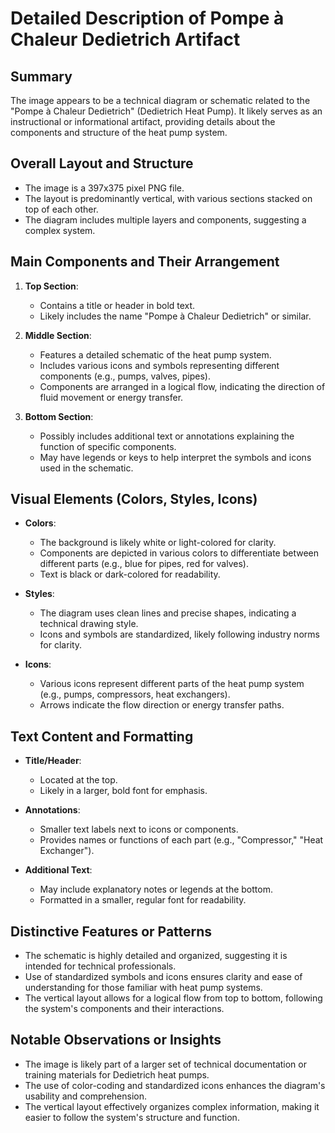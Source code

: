 # Detailed Description of Pompe à Chaleur Dedietrich Artifact

## Summary
The image appears to be a technical diagram or schematic related to the "Pompe à Chaleur Dedietrich" (Dedietrich Heat Pump). It likely serves as an instructional or informational artifact, providing details about the components and structure of the heat pump system.

## Overall Layout and Structure

- The image is a 397x375 pixel PNG file.
- The layout is predominantly vertical, with various sections stacked on top of each other.
- The diagram includes multiple layers and components, suggesting a complex system.

## Main Components and Their Arrangement

1. **Top Section**:
   - Contains a title or header in bold text.
   - Likely includes the name "Pompe à Chaleur Dedietrich" or similar.

2. **Middle Section**:
   - Features a detailed schematic of the heat pump system.
   - Includes various icons and symbols representing different components (e.g., pumps, valves, pipes).
   - Components are arranged in a logical flow, indicating the direction of fluid movement or energy transfer.

3. **Bottom Section**:
   - Possibly includes additional text or annotations explaining the function of specific components.
   - May have legends or keys to help interpret the symbols and icons used in the schematic.

## Visual Elements (Colors, Styles, Icons)

- **Colors**:
  - The background is likely white or light-colored for clarity.
  - Components are depicted in various colors to differentiate between different parts (e.g., blue for pipes, red for valves).
  - Text is black or dark-colored for readability.

- **Styles**:
  - The diagram uses clean lines and precise shapes, indicating a technical drawing style.
  - Icons and symbols are standardized, likely following industry norms for clarity.

- **Icons**:
  - Various icons represent different parts of the heat pump system (e.g., pumps, compressors, heat exchangers).
  - Arrows indicate the flow direction or energy transfer paths.

## Text Content and Formatting

- **Title/Header**:
  - Located at the top.
  - Likely in a larger, bold font for emphasis.

- **Annotations**:
  - Smaller text labels next to icons or components.
  - Provides names or functions of each part (e.g., "Compressor," "Heat Exchanger").

- **Additional Text**:
  - May include explanatory notes or legends at the bottom.
  - Formatted in a smaller, regular font for readability.

## Distinctive Features or Patterns

- The schematic is highly detailed and organized, suggesting it is intended for technical professionals.
- Use of standardized symbols and icons ensures clarity and ease of understanding for those familiar with heat pump systems.
- The vertical layout allows for a logical flow from top to bottom, following the system's components and their interactions.

## Notable Observations or Insights

- The image is likely part of a larger set of technical documentation or training materials for Dedietrich heat pumps.
- The use of color-coding and standardized icons enhances the diagram's usability and comprehension.
- The vertical layout effectively organizes complex information, making it easier to follow the system's structure and function.